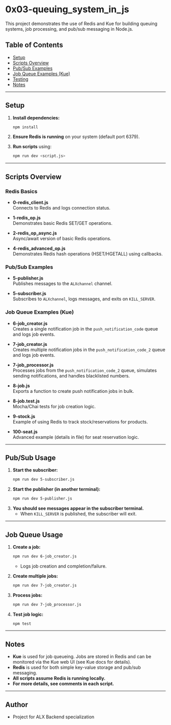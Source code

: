 # 0x03-queuing_system_in_js

This project demonstrates the use of Redis and Kue for building queuing systems, job processing, and pub/sub messaging in Node.js.

## Table of Contents

- [Setup](#setup)
- [Scripts Overview](#scripts-overview)
- [Pub/Sub Examples](#pubsub-examples)
- [Job Queue Examples (Kue)](#job-queue-examples-kue)
- [Testing](#testing)
- [Notes](#notes)

---

## Setup

1. **Install dependencies:**
   ```bash
   npm install
   ```

2. **Ensure Redis is running** on your system (default port 6379).

3. **Run scripts** using:
   ```bash
   npm run dev <script.js>
   ```

---

## Scripts Overview

### Redis Basics

- **0-redis_client.js**  
  Connects to Redis and logs connection status.

- **1-redis_op.js**  
  Demonstrates basic Redis SET/GET operations.

- **2-redis_op_async.js**  
  Async/await version of basic Redis operations.

- **4-redis_advanced_op.js**  
  Demonstrates Redis hash operations (HSET/HGETALL) using callbacks.

### Pub/Sub Examples

- **5-publisher.js**  
  Publishes messages to the `ALXchannel` channel.

- **5-subscriber.js**  
  Subscribes to `ALXchannel`, logs messages, and exits on `KILL_SERVER`.

### Job Queue Examples (Kue)

- **6-job_creator.js**  
  Creates a single notification job in the `push_notification_code` queue and logs job events.

- **7-job_creator.js**  
  Creates multiple notification jobs in the `push_notification_code_2` queue and logs job events.

- **7-job_processor.js**  
  Processes jobs from the `push_notification_code_2` queue, simulates sending notifications, and handles blacklisted numbers.

- **8-job.js**  
  Exports a function to create push notification jobs in bulk.

- **8-job.test.js**  
  Mocha/Chai tests for job creation logic.

- **9-stock.js**  
  Example of using Redis to track stock/reservations for products.

- **100-seat.js**  
  Advanced example (details in file) for seat reservation logic.

---

## Pub/Sub Usage

1. **Start the subscriber:**
   ```bash
   npm run dev 5-subscriber.js
   ```
2. **Start the publisher (in another terminal):**
   ```bash
   npm run dev 5-publisher.js
   ```
3. **You should see messages appear in the subscriber terminal.**
   - When `KILL_SERVER` is published, the subscriber will exit.

---

## Job Queue Usage

1. **Create a job:**
   ```bash
   npm run dev 6-job_creator.js
   ```
   - Logs job creation and completion/failure.

2. **Create multiple jobs:**
   ```bash
   npm run dev 7-job_creator.js
   ```

3. **Process jobs:**
   ```bash
   npm run dev 7-job_processor.js
   ```

4. **Test job logic:**
   ```bash
   npm test
   ```

---

## Notes

- **Kue** is used for job queueing. Jobs are stored in Redis and can be monitored via the Kue web UI (see Kue docs for details).
- **Redis** is used for both simple key-value storage and pub/sub messaging.
- **All scripts assume Redis is running locally.**
- **For more details, see comments in each script.**

---

## Author

- Project for ALX Backend specialization
